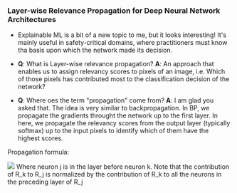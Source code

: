 
### Layer-wise Relevance Propagation for Deep Neural Network Architectures


* Explainable ML is a bit of a new topic to me, but it looks interesting! It's mainly useful in safety-critical domains, where practitioners must know tha basis upon which the network made its decision.

* **Q**: What is Layer-wise relevance propagation?
  **A**: An approach that enables us to assign relevancy scores to pixels of an image, i.e. Which of those pixels has contributed most to the classification decision of the network?
  
 * **Q**: Where oes the term "propagation" come from?
    **A**: I am glad you asked that. The idea is very similar to backpropagation. In BP, we propagate the gradients throught the network up to the first layer. In here, we propagate the relevancy scores from the output layer (typically softmax) up to the input pixels to identify which of them have the highest scores.

Propagation formula: 

<img src="https://miro.medium.com/max/822/1*yAGiGS8nHfXxrnXP_u_P8Q.png">
 Where neuron j is in the layer before neuron k. Note that the contribution of R_k to R_j is normalized by the contribution of R_k to all the neurons in the preceding layer of R_j

  
  
  
